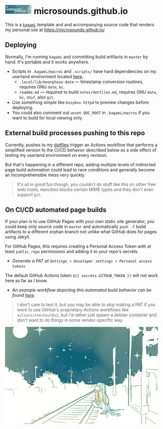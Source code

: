 
# ![badge](static/button/badge.png) microsounds.github.io
This is a [`kagami`][kagami] template and and accompanying source code that renders my personal site at <https://microsounds.github.io/>

## Deploying
Normally, I'm running `kagami` and committing build artifacts in `master`
by hand.
It's portable and it works anywhere.

* Scripts in `.kagami/macros` and `.scripts/` have hard dependencies on my userland environment located [here][atelier].
	* `.local/lib/moonphase-date` — timestamp conversion routines, requires GNU `date`, `bc`.
	* `readme.md` — required to build `notes/dotfiles.md`, requires GNU `date`, `bc`, `shuf`, also `git`.
* Use something simple like `busybox httpd` to preview changes before deploying.
* You could also comment out `unset DOC_ROOT` in `.kagami/macros` if you want to build for local viewing only.

## External build processes pushing to this repo
Currently, pushes to my [dotfiles][atelier] trigger an Actions workflow that
performs a simplified version fo the CI/CD behavior described below as a side
effect of testing my userland environment on every revision.

But that's happening in a different repo, adding multiple levels of indirected
page build automation could lead to race conditions and generally become an
incomprehensible mess very quickly.

> It's all in good fun though, you couldn't do stuff like this on other free
> web hosts, neocities blocks certain MIME types and they don't even support
> `git`.

[kagami]: https://github.com/microsounds/kagami
[atelier]: https://github.com/microsounds/atelier


## On CI/CD automated page builds
If your plan is to use GitHub Pages with your own static site generator, you
could keep only source code in `master` and automatically `push -f` build
artifacts to a different orphan branch not unlike what GitHub does for pages
using Jekyll.

For GitHub Pages, this requires creating a Personal Access Token with at least `public_repo` permissions and adding it to your repo's secrets.
* _Generate a PAT at `Settings > Developer settings > Personal access tokens`_

The default GitHub Actions token `${{ secrets.GITHUB_TOKEN }}` will not work here as far as I know.

* _An example workflow depicting this automated build behavior can be found [here](static/unused/build.yml)_.

> I don't care to test it, but you may be able to skip making a PAT if you were
> to use GitHub's proprietary Actions workflows like `actions/checkout@v2`, but
> I'd rather just spawn a debian container and don't want to do things in some
> vendor-specific way.

![img](static/starry.png)
